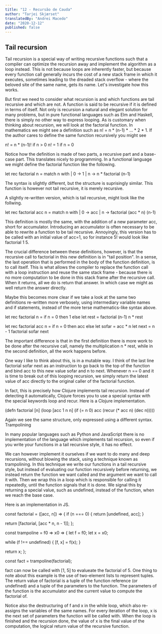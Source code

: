 ```yaml
---
title: "12 - Recursão de Cauda"
author: "Tarjei Skjærset"
translatedBy: "Andrei Macedo"
date: "2020-12-12"
published: false
---
```


## Tail recursion

Tail recursion is a special way of writing recursive functions such that a compiler can optimize the recursion away and implement the algorithm as a loop instead. This is not because loops are inherently faster, but because every function call generally incurs the cost of a new stack frame in which it executes, sometimes leading to the dreaded stack overflow - where the beloved site of the same name, gets its name. Let's investigate how this works.

But first we need to consider what recursion is and which functions are tail recursive and which are not. A function is said to be recursive if it is defined in terms of itself. Not only is recursion a natural and elegant solution for many problems, but in pure functional languages such as Elm and Haskell, there is simply no other way to express looping. As is customary when thinking about recursion, we will look at the factorial function. In mathematics we might see a definition such as n! = n * (n-1) * ... * 2 * 1. If the author cares to define the same function recursively you might see

n! = n * (n-1)!    if n > 0
n! = 1             if n = 0

Notice how the definition is made of two parts, a recursive part and a base-case part. This translates nicely to programming. In a functional language we might define the factorial function like the following.

let rec factorial n =
    match n with
    | 0 -> 1
    | n -> n * factorial (n-1)

The syntax is slightly different, but the structure is suprisingly similar. This function is however not tail recursive, it is merely recursive.

A slightly re-written version, which is tail recursive, might look like the follwing.

let rec factorial acc n =
    match n with
    | 0 -> acc
    | n -> factorial (acc * n) (n-1)

This definition is mostly the same, with the addition of a new parameter acc, short for accumulator. Introducing an accumulator is often necessary to be able to rewrite a function to be tail recursive. Annoyingly, this version has to be called with an initial value of acc=1, so for instance 5! would look like factorial 1 5.

The crucial difference between these definitions, however, is that the recursive call to factorial in this new definition is in "tail position". In a sense, the last operation that is performed in the body of the function definition, is to call itself. This is what allows the compiler to replace the function call with a loop instruction and reuse the same stack frame - because there is no more computation to be done in this stack frame after the recursive call. When it returns, all we do is return that answer. In which case we might as well return the answer directly.

Maybe this becomes more clear if we take a look at the same two definitions re-written more verbosely, using intermediary variable names and if statements, instead of the more terse mathematics-like syntax above.

let rec factorial n =
    if n = 0
    then 1
    else
      let rest = factorial (n-1)
      n * rest

let rec factorial acc n =
    if n = 0
    then acc
    else
      let sofar = acc * n
      let next = n - 1
      factorial sofar next

The important difference is that in the first definition there is more work to be done after the recursive call, namely the multiplication n * rest, while in the second definition, all the work happens before.

One way I like to think about this, is in a mutable way. I think of the last line factorial sofar next as an instruction to go back to the top of the function and bind acc to this new value sofar and n to next. Whenever n == 0 and it is time to break out of this looping recursion, we simply return the latest value of acc directly to the original caller of the factorial function.

In fact, this is precisely how Clojure implements tail recursion. Instead of detecting it automatically, Clojure forces you to use a special syntax with the special keywords loop and recur. Here is a Clojure implementation.

(defn factorial [n]
  (loop [acc 1
         n n]
    (if (= n 0)
      acc
      (recur (* acc n) (dec n)))))

Again we see the same structure, only expressed using a different syntax.
Trampolining

In many popular languages such as Python and JavaScript there is no implementation of the language which implements tail recursion, so even if you write your functions in a tail recursive style, it has no effect.

We can however implement it ourselves if we want to do many and deep recursions, without blowing the stack, using a technique known as trampolining. In this technique we write our functions in a tail recursive style, but instead of evaluating our function recursively before returning, we instead return the function we want called and the argument we want to call it with. Then we wrap this in a loop which is responsible for calling it repeatedly, until the function signals that it is done. We signal this by returning a special value, such as undefined, instead of the function, when we reach the base case.

Here is an implementation in JS.

const factorial = ([acc, n]) => {
  if (n === 0) {
    return [undefined, acc];
  }

  return [factorial, [acc * n, n - 1]];
};

const trampoline = f0 => x0 => {
  let f = f0;
  let x = x0;

  while (f !== undefined) {
    [f, x] = f(x);
  }

  return x;
};

const fact = trampoline(factorial);

fact can now be called with [1, 5] to evalueate the factorial of 5. One thing to note about this example is the use of two-element lists to represent tuples. The return value of factorial is a tuple of the function reference (or undefined) and a tuple of the parameters to the function. The parameters of the function is the accumulator and the current value to compute the factorial of.

Notice also the destructuring of f and x in the while loop, which also re-assigns the variables of the same names. For every iteration of the loop, x is the next set of parameters the function will be called with. When the loop is finished and the recursion done, the value of x is the final value of the computation, the logical return value of the recursive function.
